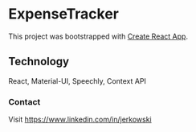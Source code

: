 # ExpenseTracker

This project was bootstrapped with [Create React App](https://github.com/facebook/create-react-app).

## Technology

React, Material-UI, Speechly, Context API

### Contact

Visit https://www.linkedin.com/in/jerkowski 

